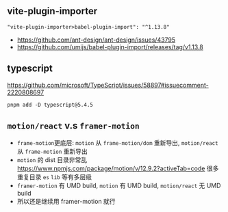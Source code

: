 ## vite-plugin-importer

```
"vite-plugin-importer>babel-plugin-import": "^1.13.8"
```

- https://github.com/ant-design/ant-design/issues/43795
- https://github.com/umijs/babel-plugin-import/releases/tag/v1.13.8

## typescript

https://github.com/microsoft/TypeScript/issues/58897#issuecomment-2220808697

```
pnpm add -D typescript@5.4.5
```

## `motion/react` v.s `framer-motion`

- `frame-motion`更底层: `motion` 从 `frame-motion/dom` 重新导出, `motion/react` 从 `frame-motion` 重新导出
- `motion` 的 dist 目录非常乱 https://www.npmjs.com/package/motion/v/12.9.2?activeTab=code 很多重复目录 `es` `lib` 等有多层级
- `framer-motion` 有 UMD build, `motion` 有 UMD build, `motion/react` 无 UMD build
- 所以还是继续用 framer-motion 就行
